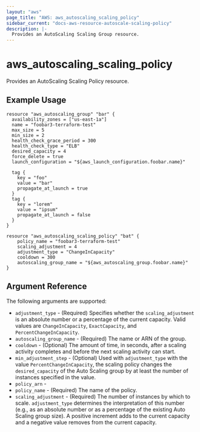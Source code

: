 ```yaml
---
layout: "aws"
page_title: "AWS: aws_autoscaling_scaling_policy"
sidebar_current: "docs-aws-resource-autoscale-scaling-policy"
description: |-
  Provides an AutoScaling Scaling Group resource.
---
```


# aws\_autoscaling\_scaling\_policy

Provides an AutoScaling Scaling Policy resource.

## Example Usage
```
resource "aws_autoscaling_group" "bar" {
  availability_zones = ["us-east-1a"]
  name = "foobar3-terraform-test"
  max_size = 5
  min_size = 2
  health_check_grace_period = 300
  health_check_type = "ELB"
  desired_capacity = 4
  force_delete = true
  launch_configuration = "${aws_launch_configuration.foobar.name}"

  tag {
    key = "foo"
    value = "bar"
    propagate_at_launch = true
  }
  tag {
    key = "lorem"
    value = "ipsum"
    propagate_at_launch = false
  }
}

resource "aws_autoscaling_scaling_policy" "bat" {
    policy_name = "foobar3-terraform-test"
    scaling_adjustment = 4
    adjustment_type = "ChangeInCapacity"
    cooldown = 300
    autoscaling_group_name = "${aws_autoscaling_group.foobar.name}"
}
```

## Argument Reference

The following arguments are supported:

* `adjustment_type` - (Required) Specifies whether the `scaling_adjustment` is an absolute number or a percentage of the current capacity. Valid values are `ChangeInCapacity`, `ExactCapacity`, and `PercentChangeInCapacity`.
* `autoscaling_group_name` - (Required) The name or ARN of the group.
* `cooldown` - (Optional) The amount of time, in seconds, after a scaling activity completes and before the next scaling activity can start.
* `min_adjustment_step` - (Optional) Used with `adjustment_type` with the value `PercentChangeInCapacity`, the scaling policy changes the `desired_capacity` of the Auto Scaling group by at least the number of instances specified in the value.
* `policy_arn` - 
* `policy_name` - (Required) The name of the policy.
* `scaling_adjustment` - (Required) The number of instances by which to scale. `adjustment_type` determines the interpretation of this number (e.g., as an absolute number or as a percentage of the existing Auto Scaling group size). A positive increment adds to the current capacity and a negative value removes from the current capacity.
